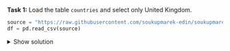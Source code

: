 

**Task 1:** Load the table `countries` and select only United Kingdom.

  ```python
  source = "https://raw.githubusercontent.com/soukupmarek-edin/soukupmarek-edin.github.io/main/data_analysis/data/countries.csv"
  df = pd.read_csv(source)
  ```

<details>
  <summary>Show solution</summary>
  ```python
  source = "https://raw.githubusercontent.com/soukupmarek-edin/soukupmarek-edin.github.io/main/data_analysis/data/countries.csv"
  df = pd.read_csv(source)
  ```
  
    ```javascript
    function whatIsLove() {
      console.log('Baby Don't hurt me. Don't hurt me');
      return 'No more';
    }
  ```
</details>
</details>
